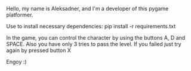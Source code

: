 Hello, my name is Aleksadner, and I'm a developer of this pygame platformer.

Use to install necessary dependencies: pip install -r requirements.txt

In the game, you can control the character by using the buttons A, D and SPACE. Also you have only 3 tries to pass the level. If you failed just try again by pressed button X

Engoy :)
